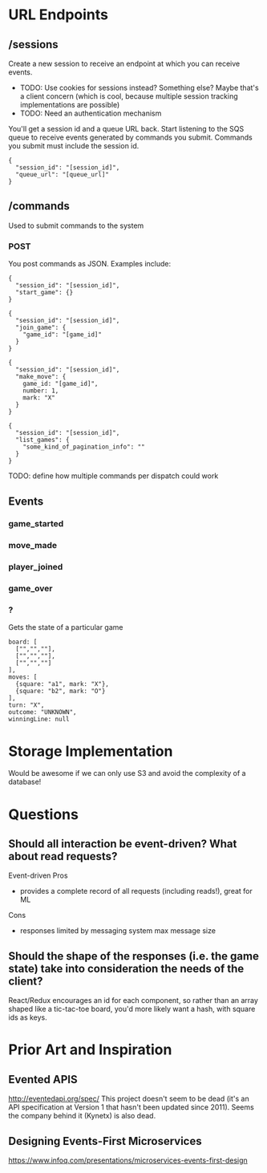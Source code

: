 # URL Endpoints
## /sessions
Create a new session to receive an endpoint at which you can receive events.

- TODO: Use cookies for sessions instead? Something else? Maybe that's a client
concern (which is cool, because multiple session tracking implementations are
possible)
- TODO: Need an authentication mechanism

You'll get a session id and a queue URL back. Start listening to the SQS queue to
receive events generated by commands you submit. Commands you submit must include
the session id.

    {
      "session_id": "[session_id]",
      "queue_url": "[queue_url]"
    }


## /commands
Used to submit commands to the system
### POST
You post commands as JSON. Examples include:

    {
      "session_id": "[session_id]",
      "start_game": {}
    }

    {
      "session_id": "[session_id]",
      "join_game": {
        "game_id": "[game_id]"
      }
    }

    {
      "session_id": "[session_id]",
      "make_move": {
        game_id: "[game_id]",
        number: 1,
        mark: "X"
      }
    }

    {
      "session_id": "[session_id]",
      "list_games": {
        "some_kind_of_pagination_info": ""
      }
    }

TODO: define how multiple commands per dispatch could work


## Events

### game_started

### move_made

### player_joined

### game_over

### ?
Gets the state of a particular game

    board: [
      ["","",""],
      ["","",""],
      ["","",""]
    ],
    moves: [
      {square: "a1", mark: "X"},
      {square: "b2", mark: "O"}
    ],
    turn: "X",
    outcome: "UNKNOWN",
    winningLine: null


# Storage Implementation
Would be awesome if we can only use S3 and avoid the complexity of a database!

# Questions
## Should all interaction be event-driven? What about read requests?
Event-driven
Pros
- provides a complete record of all requests (including reads!), great for ML

Cons
- responses limited by messaging system max message size

## Should the shape of the responses (i.e. the game state) take into consideration the needs of the client?

React/Redux encourages an id for each component, so rather than an array shaped
like a tic-tac-toe board, you'd more likely want a hash, with square ids as
keys.


# Prior Art and Inspiration

## Evented APIS
http://eventedapi.org/spec/
This project doesn't seem to be dead (it's an API specification at Version 1
that hasn't been updated since 2011). Seems the company behind it (Kynetx) is
also dead.

## Designing Events-First Microservices
https://www.infoq.com/presentations/microservices-events-first-design